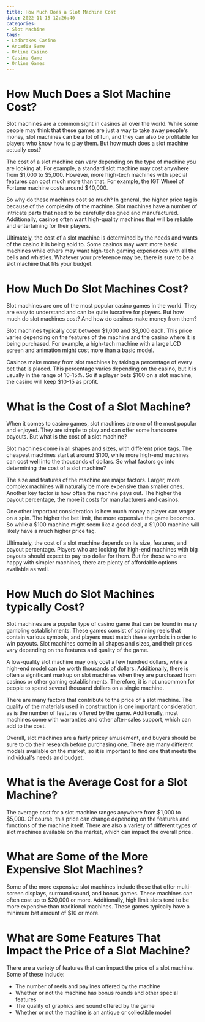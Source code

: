 ```yaml
---
title: How Much Does a Slot Machine Cost
date: 2022-11-15 12:26:40
categories:
- Slot Machine
tags:
- Ladbrokes Casino
- Arcadia Game
- Online Casino
- Casino Game
- Online Games
---
```



#  How Much Does a Slot Machine Cost?

Slot machines are a common sight in casinos all over the world. While some people may think that these games are just a way to take away people's money, slot machines can be a lot of fun, and they can also be profitable for players who know how to play them. But how much does a slot machine actually cost?

The cost of a slot machine can vary depending on the type of machine you are looking at. For example, a standard slot machine may cost anywhere from $1,000 to $5,000. However, more high-tech machines with special features can cost much more than that. For example, the IGT Wheel of Fortune machine costs around $40,000.

So why do these machines cost so much? In general, the higher price tag is because of the complexity of the machine. Slot machines have a number of intricate parts that need to be carefully designed and manufactured. Additionally, casinos often want high-quality machines that will be reliable and entertaining for their players.

Ultimately, the cost of a slot machine is determined by the needs and wants of the casino it is being sold to. Some casinos may want more basic machines while others may want high-tech gaming experiences with all the bells and whistles. Whatever your preference may be, there is sure to be a slot machine that fits your budget.

#  How Much Do Slot Machines Cost?

Slot machines are one of the most popular casino games in the world. They are easy to understand and can be quite lucrative for players. But how much do slot machines cost? And how do casinos make money from them?

Slot machines typically cost between $1,000 and $3,000 each. This price varies depending on the features of the machine and the casino where it is being purchased. For example, a high-tech machine with a large LCD screen and animation might cost more than a basic model.

Casinos make money from slot machines by taking a percentage of every bet that is placed. This percentage varies depending on the casino, but it is usually in the range of 10-15%. So if a player bets $100 on a slot machine, the casino will keep $10-15 as profit.

#  What is the Cost of a Slot Machine?

When it comes to casino games, slot machines are one of the most popular and enjoyed. They are simple to play and can offer some handsome payouts. But what is the cost of a slot machine?

Slot machines come in all shapes and sizes, with different price tags. The cheapest machines start at around $100, while more high-end machines can cost well into the thousands of dollars. So what factors go into determining the cost of a slot machine?

The size and features of the machine are major factors. Larger, more complex machines will naturally be more expensive than smaller ones. Another key factor is how often the machine pays out. The higher the payout percentage, the more it costs for manufacturers and casinos.

One other important consideration is how much money a player can wager on a spin. The higher the bet limit, the more expensive the game becomes. So while a $100 machine might seem like a good deal, a $1,000 machine will likely have a much higher price tag.

Ultimately, the cost of a slot machine depends on its size, features, and payout percentage. Players who are looking for high-end machines with big payouts should expect to pay top dollar for them. But for those who are happy with simpler machines, there are plenty of affordable options available as well.

#  How Much do Slot Machines typically Cost?

Slot machines are a popular type of casino game that can be found in many gambling establishments. These games consist of spinning reels that contain various symbols, and players must match these symbols in order to win payouts. Slot machines come in all shapes and sizes, and their prices vary depending on the features and quality of the game.

A low-quality slot machine may only cost a few hundred dollars, while a high-end model can be worth thousands of dollars. Additionally, there is often a significant markup on slot machines when they are purchased from casinos or other gaming establishments. Therefore, it is not uncommon for people to spend several thousand dollars on a single machine.

There are many factors that contribute to the price of a slot machine. The quality of the materials used in construction is one important consideration, as is the number of features offered by the game. Additionally, most machines come with warranties and other after-sales support, which can add to the cost.

Overall, slot machines are a fairly pricey amusement, and buyers should be sure to do their research before purchasing one. There are many different models available on the market, so it is important to find one that meets the individual's needs and budget.

#  What is the Average Cost for a Slot Machine?

The average cost for a slot machine ranges anywhere from $1,000 to $5,000. Of course, this price can change depending on the features and functions of the machine itself. There are also a variety of different types of slot machines available on the market, which can impact the overall price.

# What are Some of the More Expensive Slot Machines?

Some of the more expensive slot machines include those that offer multi-screen displays, surround sound, and bonus games. These machines can often cost up to $20,000 or more. Additionally, high limit slots tend to be more expensive than traditional machines. These games typically have a minimum bet amount of $10 or more.

# What are Some Features That Impact the Price of a Slot Machine?

There are a variety of features that can impact the price of a slot machine. Some of these include:

- The number of reels and paylines offered by the machine
- Whether or not the machine has bonus rounds and other special features
- The quality of graphics and sound offered by the game
- Whether or not the machine is an antique or collectible model